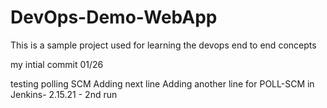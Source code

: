 # DevOps-Demo-WebApp
This is a sample project used for learning the devops end to end concepts

my intial commit 01/26

testing polling SCM
Adding next line
Adding another line for POLL-SCM in Jenkins- 2.15.21 - 2nd run
